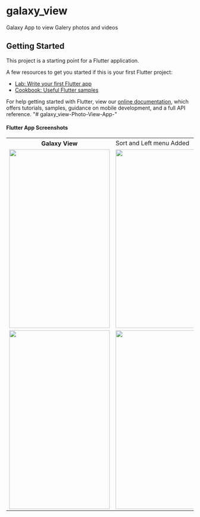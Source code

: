 # galaxy_view

Galaxy App to view Galery photos and videos

## Getting Started

This project is a starting point for a Flutter application.

A few resources to get you started if this is your first Flutter project:

- [Lab: Write your first Flutter app](https://flutter.dev/docs/get-started/codelab)
- [Cookbook: Useful Flutter samples](https://flutter.dev/docs/cookbook)

For help getting started with Flutter, view our
[online documentation](https://flutter.dev/docs), which offers tutorials,
samples, guidance on mobile development, and a full API reference.
"# galaxy_view-Photo-View-App-" 

#### Flutter App Screenshots

<table>
  <tr>
    <th>Galaxy View</th>
     <td>Sort and Left menu Added</td>
  </tr>
  <tr>
    <td><img src="s1.png" width=270 height=480></td>
    <td><img src="s2.png" width=270 height=480></td>

  <tr>
     <td><img src="s3.png" width=270 height=480></td>
    <td><img src="s4.png" width=270 height=480></td>

  </tr>
 </table>
